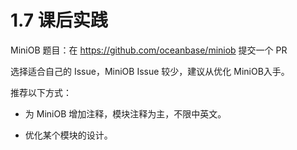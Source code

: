 # 1.7 课后实践

MiniOB 题目：在 <https://github.com/oceanbase/miniob> 提交一个 PR

选择适合自己的 Issue，MiniOB Issue 较少，建议从优化 MiniOB入手。

推荐以下方式：

- 为 MiniOB 增加注释，模块注释为主，不限中英文。

- 优化某个模块的设计。

